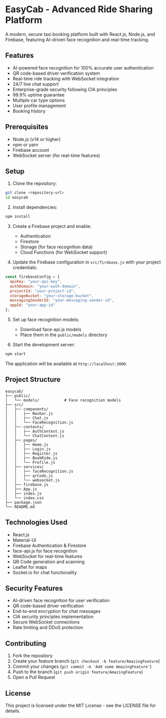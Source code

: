 # EasyCab - Advanced Ride Sharing Platform

A modern, secure taxi booking platform built with React.js, Node.js, and Firebase, featuring AI-driven face recognition and real-time tracking.

## Features

- AI-powered face recognition for 100% accurate user authentication
- QR code-based driver verification system
- Real-time ride tracking with WebSocket integration
- 24/7 live chat support
- Enterprise-grade security following CIA principles
- 99.9% uptime guarantee
- Multiple car type options
- User profile management
- Booking history

## Prerequisites

- Node.js (v14 or higher)
- npm or yarn
- Firebase account
- WebSocket server (for real-time features)

## Setup

1. Clone the repository:
```bash
git clone <repository-url>
cd easycab
```

2. Install dependencies:
```bash
npm install
```

3. Create a Firebase project and enable:
   - Authentication
   - Firestore
   - Storage (for face recognition data)
   - Cloud Functions (for WebSocket support)

4. Update the Firebase configuration in `src/firebase.js` with your project credentials:
```javascript
const firebaseConfig = {
  apiKey: "your-api-key",
  authDomain: "your-auth-domain",
  projectId: "your-project-id",
  storageBucket: "your-storage-bucket",
  messagingSenderId: "your-messaging-sender-id",
  appId: "your-app-id"
};
```

5. Set up face recognition models:
   - Download face-api.js models
   - Place them in the `public/models` directory

6. Start the development server:
```bash
npm start
```

The application will be available at `http://localhost:3000`.

## Project Structure

```
easycab/
├── public/
│   └── models/           # Face recognition models
├── src/
│   ├── components/
│   │   ├── Navbar.js
│   │   ├── Chat.js
│   │   └── FaceRecognition.js
│   ├── contexts/
│   │   ├── AuthContext.js
│   │   └── ChatContext.js
│   ├── pages/
│   │   ├── Home.js
│   │   ├── Login.js
│   │   ├── Register.js
│   │   ├── BookRide.js
│   │   └── Profile.js
│   ├── services/
│   │   ├── faceRecognition.js
│   │   ├── qrCode.js
│   │   └── websocket.js
│   ├── firebase.js
│   ├── App.js
│   ├── index.js
│   └── index.css
├── package.json
└── README.md
```

## Technologies Used

- React.js
- Material-UI
- Firebase Authentication & Firestore
- face-api.js for face recognition
- WebSocket for real-time features
- QR Code generation and scanning
- Leaflet for maps
- Socket.io for chat functionality

## Security Features

- AI-driven face recognition for user verification
- QR code-based driver verification
- End-to-end encryption for chat messages
- CIA security principles implementation
- Secure WebSocket connections
- Rate limiting and DDoS protection

## Contributing

1. Fork the repository
2. Create your feature branch (`git checkout -b feature/AmazingFeature`)
3. Commit your changes (`git commit -m 'Add some AmazingFeature'`)
4. Push to the branch (`git push origin feature/AmazingFeature`)
5. Open a Pull Request

## License

This project is licensed under the MIT License - see the LICENSE file for details. 